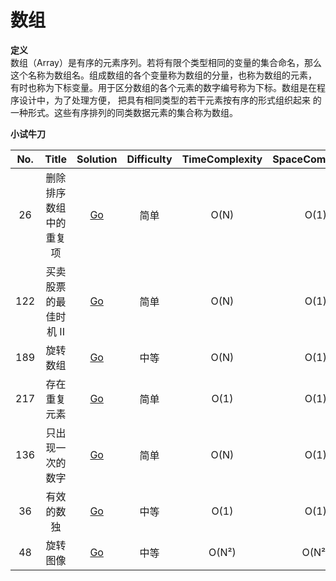 # 数组

**定义**  
数组（Array）是有序的元素序列。若将有限个类型相同的变量的集合命名，那么这个名称为数组名。组成数组的各个变量称为数组的分量，也称为数组的元素，
有时也称为下标变量。用于区分数组的各个元素的数字编号称为下标。数组是在程序设计中，为了处理方便， 把具有相同类型的若干元素按有序的形式组织起来
的一种形式。这些有序排列的同类数据元素的集合称为数组。

**小试牛刀**

| No. | Title | Solution | Difficulty | TimeComplexity | SpaceComplexity | Favorite | Acceptance |
| :------------: | :------------: | :------------: | :------------: | :------------: | :------------: | :------------: | :------------: |
| 26 | 删除排序数组中的重复项 | [Go](/problems/26_remove_duplicates/readme.md) | <span class="level-easy">简单</span> | O(N) | O(1) | :heart: | 53.2% |
| 122 | 买卖股票的最佳时机 II | [Go](/problems/122_max_profit/readme.md) | <span class="level-easy">简单</span> | O(N) | O(1) |   | 67.2% |
| 189 | 旋转数组 | [Go](/problems/189_rotate/rotate.md) | <span class="level-hard">中等</span> | O(N) | O(1) |   | 45.9% |
| 217 | 存在重复元素 | [Go](/problems/217_contains_duplicate/contains_duplicate.md) | <span class="level-easy">简单</span> | O(1) | O(1) |   | 55.5% |
| 136 | 只出现一次的数字 | [Go](/problems/136_single_number/single_number.md) | <span class="level-easy">简单</span> | O(N) | O(1) |   | 71.2% |
| 36 | 有效的数独 | [Go](/problems/36_valid_sudoku/valid_sudoku.md) | <span class="level-hard">中等</span> | O(1) | O(1) | :heart: | 62.3% |
| 48 | 旋转图像 | [Go](/problems/48_rotate_image/rotate_image.md) | <span class="level-hard">中等</span> | O(N²) | O(N²) | :heart: | 72.6% |
